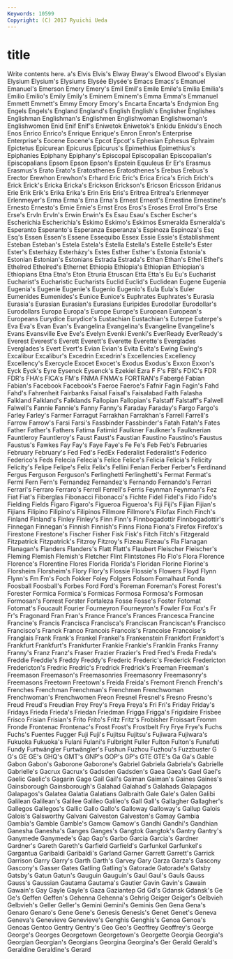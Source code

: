```yaml
---
Keywords: 10599 
Copyright: (C) 2017 Ryuichi Ueda
---
```


# title

Write contents here.
a's Elvis Elvis's Elway Elway's Elwood Elwood's Elysian Elysium Elysium's
Elysiums Elysée Elysée's Emacs Emacs's Emanuel Emanuel's Emerson Emery Emery's
Emil Emil's Emile Emile's Emilia Emilia's Emilio Emilio's Emily Emily's
Eminem Eminem's Emma Emma's Emmanuel Emmett Emmett's Emmy Emory Emory's
Encarta Encarta's Endymion Eng Engels Engels's England England's English English's
Englisher Englishes Englishman Englishman's Englishmen Englishwoman Englishwoman's Englishwomen Enid Enif
Enif's Eniwetok Eniwetok's Enkidu Enkidu's Enoch Enos Enrico Enrico's Enrique
Enrique's Enron Enron's Enterprise Enterprise's Eocene Eocene's Epcot Epcot's Ephesian
Ephesus Ephraim Epictetus Epicurean Epicurus Epicurus's Epimethius Epimethius's Epiphanies Epiphany
Epiphany's Episcopal Episcopalian Episcopalian's Episcopalians Epsom Epson Epson's Epstein Equuleus
Er Er's Erasmus Erasmus's Erato Erato's Eratosthenes Eratosthenes's Erebus Erebus's
Erector Erewhon Erewhon's Erhard Eric Eric's Erica Erica's Erich Erich's
Erick Erick's Ericka Ericka's Erickson Erickson's Ericson Ericsson Eridanus Erie
Erik Erik's Erika Erika's Erin Eris Eris's Eritrea Eritrea's Erlenmeyer
Erlenmeyer's Erma Erma's Erna Erna's Ernest Ernest's Ernestine Ernestine's Ernesto
Ernesto's Ernie Ernie's Ernst Eros Eros's Eroses Errol Errol's Erse
Erse's ErvIn ErvIn's Erwin Erwin's Es Esau Esau's Escher Escher's
Escherichia Escherichia's Eskimo Eskimo's Eskimos Esmeralda Esmeralda's Esperanto Esperanto's Esperanza
Esperanza's Espinoza Espinoza's Esq Esq's Essen Essen's Essene Essequibo Essex
Essie Essie's Establishment Esteban Esteban's Estela Estela's Estella Estella's Estelle
Estelle's Ester Ester's Esterházy Esterházy's Estes Esther Esther's Estonia Estonia's
Estonian Estonian's Estonians Estrada Estrada's Ethan Ethan's Ethel Ethel's Ethelred
Ethelred's Ethernet Ethiopia Ethiopia's Ethiopian Ethiopian's Ethiopians Etna Etna's Eton
Etruria Etruscan Etta Etta's Eu Eu's Eucharist Eucharist's Eucharistic Eucharists
Euclid Euclid's Euclidean Eugene Eugenia Eugenia's Eugenie Eugenie's Eugenio Eugenio's
Eula Eula's Euler Eumenides Eumenides's Eunice Eunice's Euphrates Euphrates's Eurasia
Eurasia's Eurasian Eurasian's Eurasians Euripides Eurodollar Eurodollar's Eurodollars Europa Europa's
Europe Europe's European European's Europeans Eurydice Eurydice's Eustachian Eustachian's Euterpe
Euterpe's Eva Eva's Evan Evan's Evangelina Evangelina's Evangeline Evangeline's Evans
Evansville Eve Eve's Evelyn Evenki Evenki's EverReady EverReady's Everest Everest's
Everett Everett's Everette Everette's Everglades Everglades's Evert Evert's Evian Evian's
Evita Evita's Ewing Ewing's Excalibur Excalibur's Excedrin Excedrin's Excellencies Excellency
Excellency's Exercycle Exocet Exocet's Exodus Exodus's Exxon Exxon's Eyck Eyck's
Eyre Eysenck Eysenck's Ezekiel Ezra F F's FBI's FDIC's FDR
FDR's FHA's FICA's FM's FNMA FNMA's FORTRAN's Fabergé Fabian Fabian's
Facebook Facebook's Faeroe Faeroe's Fafnir Fagin Fagin's Fahd Fahd's Fahrenheit
Fairbanks Faisal Faisal's Faisalabad Faith Falasha Falkland Falkland's Falklands Fallopian
Fallopian's Falstaff Falstaff's Falwell Falwell's Fannie Fannie's Fanny Fanny's Faraday
Faraday's Fargo Fargo's Farley Farley's Farmer Farragut Farrakhan Farrakhan's Farrell
Farrell's Farrow Farrow's Farsi Farsi's Fassbinder Fassbinder's Fatah Fatah's Fates
Father Father's Fathers Fatima Fatimid Faulkner Faulkner's Faulknerian Fauntleroy Fauntleroy's
Faust Faust's Faustian Faustino Faustino's Faustus Faustus's Fawkes Fay Fay's
Faye Faye's Fe Fe's Feb Feb's Februaries February February's Fed
Fed's FedEx Federalist Federalist's Federico Federico's Feds Felecia Felecia's Felice
Felice's Felicia Felicia's Felicity Felicity's Felipe Felipe's Felix Felix's Fellini
Fenian Ferber Ferber's Ferdinand Fergus Ferguson Ferguson's Ferlinghetti Ferlinghetti's Fermat
Fermat's Fermi Fern Fern's Fernandez Fernandez's Fernando Fernando's Ferrari Ferrari's
Ferraro Ferraro's Ferrell Ferrell's Ferris Feynman Feynman's Fez Fiat Fiat's
Fiberglas Fibonacci Fibonacci's Fichte Fidel Fidel's Fido Fido's Fielding Fields
Figaro Figaro's Figueroa Figueroa's Fiji Fiji's Fijian Fijian's Fijians Filipino
Filipino's Filipinos Fillmore Fillmore's Filofax Finch Finch's Finland Finland's Finley
Finley's Finn Finn's Finnbogadottir Finnbogadottir's Finnegan Finnegan's Finnish Finnish's Finns
Fiona Fiona's Firefox Firefox's Firestone Firestone's Fischer Fisher Fisk Fisk's
Fitch Fitch's Fitzgerald Fitzpatrick Fitzpatrick's Fitzroy Fitzroy's Fizeau Fizeau's Fla
Flanagan Flanagan's Flanders Flanders's Flatt Flatt's Flaubert Fleischer Fleischer's Fleming
Flemish Flemish's Fletcher Flint Flintstones Flo Flo's Flora Florence Florence's
Florentine Flores Florida Florida's Floridan Florine Florine's Florsheim Florsheim's Flory
Flory's Flossie Flossie's Flowers Floyd Flynn Flynn's Fm Fm's Foch
Fokker Foley Folgers Folsom Fomalhaut Fonda Foosball Foosball's Forbes Ford
Ford's Foreman Foreman's Forest Forest's Forester Formica Formica's Formicas Formosa
Formosa's Formosan Formosan's Forrest Forster Fortaleza Fosse Fosse's Foster Fotomat
Fotomat's Foucault Fourier Fourneyron Fourneyron's Fowler Fox Fox's Fr Fr's
Fragonard Fran Fran's France France's Frances Francesca Francine Francine's Francis
Francisca Francisca's Franciscan Franciscan's Francisco Francisco's Franck Franco Francois Francois's
Francoise Francoise's Franglais Frank Frank's Frankel Frankel's Frankenstein Frankfort Frankfort's
Frankfurt Frankfurt's Frankfurter Frankie Frankie's Franklin Franks Franny Franny's Franz
Franz's Fraser Frazier Frazier's Fred Fred's Freda Freda's Freddie Freddie's
Freddy Freddy's Frederic Frederic's Frederick Fredericton Fredericton's Fredric Fredric's Fredrick
Fredrick's Freeman Freeman's Freemason Freemason's Freemasonries Freemasonry Freemasonry's Freemasons Freetown
Freetown's Freida Freida's Fremont French French's Frenches Frenchman Frenchman's Frenchmen
Frenchwoman Frenchwoman's Frenchwomen Freon Fresnel Fresnel's Fresno Fresno's Freud Freud's
Freudian Frey Frey's Freya Freya's Fri Fri's Friday Friday's Fridays
Frieda Frieda's Friedan Friedman Frigga Frigga's Frigidaire Frisbee Frisco Frisian
Frisian's Frito Frito's Fritz Fritz's Frobisher Froissart Fromm Fronde Frontenac
Frontenac's Frost Frost's Frostbelt Fry Frye Frye's Fuchs Fuchs's Fuentes
Fugger Fuji Fuji's Fujitsu Fujitsu's Fujiwara Fujiwara's Fukuoka Fukuoka's Fulani
Fulani's Fulbright Fuller Fulton Fulton's Funafuti Fundy Furtwängler Furtwängler's Fushun
Fuzhou Fuzhou's Fuzzbuster G G's GE GE's GHQ's GMT's GNP's
GOP's GP's GTE GTE's Ga Ga's Gable Gabon Gabon's Gaborone
Gaborone's Gabriel Gabriela Gabriela's Gabrielle Gabrielle's Gacrux Gacrux's Gadsden Gadsden's
Gaea Gaea's Gael Gael's Gaelic Gaelic's Gagarin Gage Gail Gail's
Gaiman Gaiman's Gaines Gaines's Gainsborough Gainsborough's Galahad Galahad's Galahads Galapagos
Galapagos's Galatea Galatia Galatians Galbraith Gale Gale's Galen Galibi Galilean
Galilean's Galilee Galileo Galileo's Gall Gall's Gallagher Gallagher's Gallegos Gallegos's
Gallic Gallo Gallo's Galloway Galloway's Gallup Galois Galois's Galsworthy Galvani
Galveston Galveston's Gamay Gambia Gambia's Gamble Gamble's Gamow Gamow's Gandhi
Gandhi's Gandhian Ganesha Ganesha's Ganges Ganges's Gangtok Gangtok's Gantry Gantry's
Ganymede Ganymede's Gap Gap's Garbo Garcia Garcia's Gardner Gardner's Gareth
Gareth's Garfield Garfield's Garfunkel Garfunkel's Gargantua Garibaldi Garibaldi's Garland Garner
Garrett Garrett's Garrick Garrison Garry Garry's Garth Garth's Garvey Gary
Garza Garza's Gascony Gascony's Gasser Gates Gatling Gatling's Gatorade Gatorade's
Gatsby Gatsby's Gatun Gatun's Gauguin Gauguin's Gaul Gaul's Gauls Gauss
Gauss's Gaussian Gautama Gautama's Gautier Gavin Gavin's Gawain Gawain's Gay
Gayle Gayle's Gaza Gaziantep Gd Gd's Gdansk Gdansk's Ge Ge's
Geffen Geffen's Gehenna Gehenna's Gehrig Geiger Geiger's Gelbvieh Gelbvieh's Geller
Geller's Gemini Gemini's Geminis Gen Gena Gena's Genaro Genaro's Gene
Gene's Genesis Genesis's Genet Genet's Geneva Geneva's Genevieve Genevieve's Genghis
Genghis's Genoa Genoa's Genoas Gentoo Gentry Gentry's Geo Geo's Geoffrey
Geoffrey's George George's Georges Georgetown Georgetown's Georgette Georgia Georgia's Georgian
Georgian's Georgians Georgina Georgina's Ger Gerald Gerald's Geraldine Geraldine's Gerard
